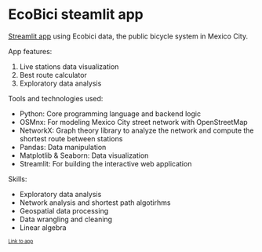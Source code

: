 # EcoBici steamlit app

[Streamlit app](https://ecobici.streamlit.app) using Ecobici data, the public bicycle system in Mexico City.

App features:
1. Live stations data visualization 
2. Best route calculator
3. Exploratory data analysis

Tools and technologies used:
* Python: Core programming language and backend logic
* OSMnx: For modeling Mexico City street network with OpenStreetMap
* NetworkX: Graph theory library to analyze the network and compute the shortest route between stations
* Pandas: Data manipulation
* Matplotlib & Seaborn: Data visualization
* Streamlit: For building the interactive web application

Skills:
* Exploratory data analysis
* Network analysis and shortest path algotirhms
* Geospatial data processing
* Data wrangling and cleaning
* Linear algebra

<sub><sup>[Link to app](https://ecobici.streamlit.app)</sup></sub>

